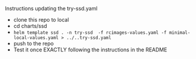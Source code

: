 
Instructions updating the try-ssd.yaml
- clone this repo to local
- cd charts/ssd
- ```helm template ssd . -n try-ssd  -f rcimages-values.yaml -f minimal-local-values.yaml > ../..try-ssd.yaml```
- push to the repo
- Test it once EXACTLY following the instructions in the README
  
